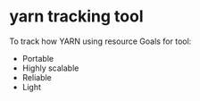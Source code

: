 # yarn tracking tool
To track how YARN using resource
Goals for tool:
- Portable
- Highly scalable
- Reliable
- Light
